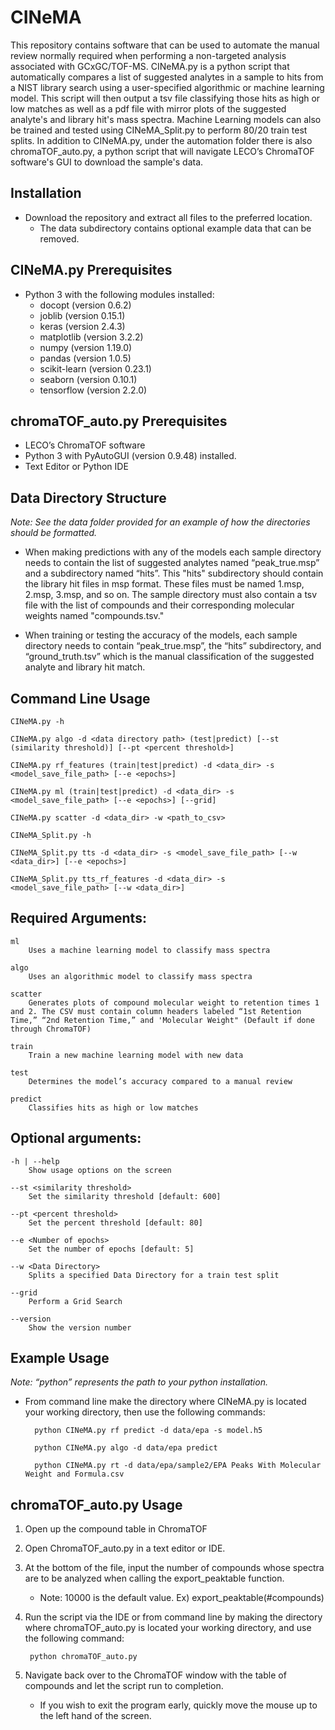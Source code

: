 # CINeMA
This repository contains software that can be used to automate the manual review normally required when performing a non-targeted analysis associated with GCxGC/TOF-MS. CINeMA.py is a python script that automatically compares a list of suggested analytes in a sample to hits from a NIST library search using a user-specified algorithmic or machine learning model. This script will then output a tsv file classifying those hits as high or low matches as well as a pdf file with mirror plots of the suggested analyte's and library hit's mass spectra. Machine Learning models can also be trained and tested using CINeMA_Split.py to perform 80/20 train test splits. In addition to CINeMA.py, under the automation folder there is also chromaTOF_auto.py, a python script that will navigate LECO’s ChromaTOF software's GUI to download the sample's data.

## Installation
* Download the repository and extract all files to the preferred location.
	* The data subdirectory contains optional example data that can be removed.

## CINeMA.py Prerequisites
* Python 3 with the following modules installed:
	* docopt (version 0.6.2)
	* joblib (version 0.15.1)
	* keras (version 2.4.3)
	* matplotlib (version 3.2.2)
	* numpy (version 1.19.0)
	* pandas (version 1.0.5)
	* scikit-learn (version 0.23.1)
	* seaborn (version 0.10.1)
	* tensorflow (version 2.2.0)

## chromaTOF_auto.py Prerequisites

* LECO’s ChromaTOF software
* Python 3 with PyAutoGUI (version 0.9.48) installed.
* Text Editor or Python IDE

## Data Directory Structure

*Note: See the data folder provided for an example of how the directories should be formatted.*

* When making predictions with any of the models each sample directory needs to contain the list of suggested analytes named “peak_true.msp” and a subdirectory named “hits”. This "hits" subdirectory should contain the library hit files in msp format. These files must be named 1.msp, 2.msp, 3.msp, and so on. The sample directory must also contain a tsv file with the list of compounds and their corresponding molecular weights named "compounds.tsv."

* When training or testing the accuracy of the models, each sample directory needs to contain “peak_true.msp”, the “hits” subdirectory, and “ground_truth.tsv” which is the manual classification of the suggested analyte and library hit match.

## Command Line Usage

	CINeMA.py -h 
	
	CINeMA.py algo -d <data directory path> (test|predict) [--st (similarity threshold)] [--pt <percent threshold>]

	CINeMA.py rf_features (train|test|predict) -d <data_dir> -s <model_save_file_path> [--e <epochs>]

	CINeMA.py ml (train|test|predict) -d <data_dir> -s <model_save_file_path> [--e <epochs>] [--grid]

	CINeMA.py scatter -d <data_dir> -w <path_to_csv>
	
	CINeMA_Split.py -h

	CINeMA_Split.py tts -d <data_dir> -s <model_save_file_path> [--w <data_dir>] [--e <epochs>]

	CINeMA_Split.py tts_rf_features -d <data_dir> -s <model_save_file_path> [--w <data_dir>]

## Required Arguments:

	ml          			    
		Uses a machine learning model to classify mass spectra

	algo                                	    
		Uses an algorithmic model to classify mass spectra

	scatter
		Generates plots of compound molecular weight to retention times 1 and 2. The CSV must contain column headers labeled “1st Retention Time,” “2nd Retention Time,” and 'Molecular Weight" (Default if done through ChromaTOF)

	train				    
		Train a new machine learning model with new data

	test                                               
		Determines the model’s accuracy compared to a manual review

	predict                                         
		Classifies hits as high or low matches

## Optional arguments:
	-h | --help                                              
		Show usage options on the screen

	--st <similarity threshold>                      
		Set the similarity threshold [default: 600]

	--pt <percent threshold>                         
		Set the percent threshold [default: 80]

	--e <Number of epochs>                         
		Set the number of epochs [default: 5]

	--w <Data Directory>
		Splits a specified Data Directory for a train test split

	--grid
		Perform a Grid Search
                           
	--version                                                  
		Show the version number

## Example Usage

*Note: “python” represents the path to your python installation.*

* From command line make the directory where CINeMA.py is located your working directory, then use the following commands:
 
		python CINeMA.py rf predict -d data/epa -s model.h5

		python CINeMA.py algo -d data/epa predict

		python CINeMA.py rt -d data/epa/sample2/EPA Peaks With Molecular Weight and Formula.csv 

## chromaTOF_auto.py Usage

1. Open up the compound table in ChromaTOF

2. Open ChromaTOF_auto.py in a text editor or IDE.

3. At the bottom of the file, input the number of compounds whose spectra are to be analyzed when calling the export_peaktable function.

	* Note: 10000 is the default value. Ex) export_peaktable(#compounds)

4. Run the script via the IDE or from command line by making the directory where chromaTOF_auto.py is located your working directory, and use the following command:

		python chromaTOF_auto.py

5. Navigate back over to the ChromaTOF window with the table of compounds and let the script run to completion.

	* If you wish to exit the program early, quickly move the mouse up to the left hand of the screen.

